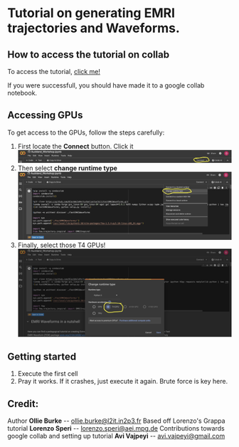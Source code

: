# Tutorial on generating EMRI trajectories and Waveforms.

## How to access the tutorial on collab

To access the tutorial, [click me!](https://colab.research.google.com/github/OllieBurke/EMRI_Workshop/blob/main/docs/Auckland_Workshop.ipynb)

If you were successfull, you should have made it to a google collab notebook.

## Accessing GPUs

To get access to the GPUs, follow the steps carefully:

1. First locate the **Connect** button. Click it
 ![alt](docs/images/Initial_connect_screen.jpg)
2. Then select **change runtime type** 
![alt](docs/images/select_runtime.jpg)
3. Finally, select those T4 GPUs!
![alt](docs/images/actually_select_gpu.jpg)

## Getting started

1. Execute the first cell
2. Pray it works. If it crashes, just execute it again. Brute force is key here. 

## Credit:

Author **Ollie Burke** -- ollie.burke@l2it.in2p3.fr
Based off Lorenzo's Grappa tutorial **Lorenzo Speri** -- lorenzo.speri@aei.mpg.de
Contributions towards google collab and setting up tutorial **Avi Vajpeyi** -- avi.vajpeyi@gmail.com

